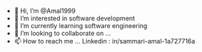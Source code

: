 - 👋 Hi, I’m @Amal1999
- 👀 I’m interested in software development
- 🌱 I’m currently learning software engineering
- 💞️ I’m looking to collaborate on ...
- 📫 How to reach me ... 
Linkedin : in/sammari-amal-1a727716a


<!---
Amal1999/Amal1999 is a ✨ special ✨ repository because its `README.md` (this file) appears on your GitHub profile.
You can click the Preview link to take a look at your changes.
--->
